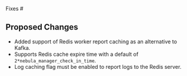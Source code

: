 Fixes #

## Proposed Changes

  - Added support of Redis worker report caching as an alternative to Kafka.
  - Supports Redis cache expire time with a default of ```2*nebula_manager_check_in_time```.
  - Log caching flag must be enabled to report logs to the Redis server.
